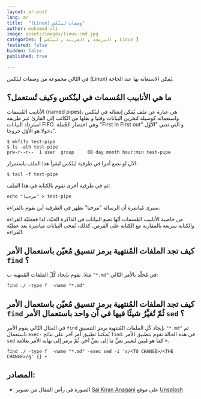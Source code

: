 ```yaml
---
layout: ar-post
lang: ar
title:  "(Linux) وصفات لينُكس"
author: mohamed-ali
image: assets/images/linux-cmd.jpg
categories: [ البرمجة , العربية , لينُكس , Linux ]
featured: false
hidden: false
published: true

---
```


في التّالي مجموعة من وصفات لينُكس (Linux) يُمكن الاستعانة بها عند الحاجة.

## ما هي الأنابيب المُسمات في لينُكس وكيف تُستعمل؟

الأنابيب المُسمات (named pipes)، هي عبارة عن ملف يُمكن إنشائه في لينُكس واستعماله كوسيلة لتخزين البيانات وقتيا و نقلها من الكاتب إلى القارئ عبر طريقة استرداد البيانات FIFO. وهي اختصار الجُملة "First in First out" و التي تعني "الأوّل دخولا هو الأوّل خروجا".


```
$ mkfifo test-pipe
$ ls -alh test-pipe
prw-r--r--  1 user  group     0B day month hour:min test-pipe
```

الآن لو نضع أمرا في طرفية لينُكس ليقرأ هذا الملف باستمرار:

```
$ tail -f test-pipe
```

ثم في طرفية أخرى نقوم بالكتابة في هذا الملف:

```
echo "مرحبا" > test-pipe
```

سنرى مُباشرة أن الرسالة "مرحبا" تظهر في الطرفية أين نقوم بالقراءة.

من خاصية الأنابيب المُسمات أنّها تضع البيانات في الذاكرة الحيّة، لذا فعمليّة القراءة والكتابة سريعة بالمقارنة مع الكتابة على القرص. كذلك، تُمحى البيانات مباشرة بعد عمليّة القراءة.

## كيف تجد الملفات المُنتهية برمز تنسيق مُعيّن باستعمال الأمر `find` ؟

مثلا، نقوم بإيجاد كُلّ الملفات المُنتهية ب `"*.md"` في مُجلّد بالأمر التّالي:

```
find ./ -type f  -name "*.md"
```

## كيف تجد الملفات المُنتهية برمز تنسيق مُعيّن باستعمال الأمر `find` ثُمّ تُغيِّرُ شيئًا فيها في آن واحد باستعمال الأمر `sed` ؟

في المثال التّالي يقوم الأمر `find` بإيجاد كُل الملفات المُنتهية برمز التنسيق `"*.md"` ثم باستعمال `exec-` يُمكننا تطبيق أمر آخر على نتائج `find`. 
في هذه الحالة نقوم بتطبيق الأمر `sed` كما هو مُبين لتغيير نصٍّ ما إلى نصٍّ آخر. ثُمّ نرمز إلى نهاية الأمر بعلامة `+`.

```
find ./ -type f  -name "*.md" -exec sed -i 's/<TO CHANGE>/<THE CHANGE>/g' {} +
```

## المصادر:

* الصورة في رأس المقال من تصوير <a href="https://unsplash.com/@anagani_saikiran?utm_source=unsplash&utm_medium=referral&utm_content=creditCopyText">Sai Kiran Anagani</a> على موقع <a href="https://unsplash.com/s/photos/linux?utm_source=unsplash&utm_medium=referral&utm_content=creditCopyText">Unsplash</a>
  
